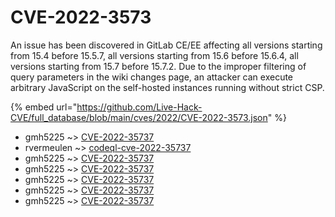 # CVE-2022-3573

An issue has been discovered in GitLab CE/EE affecting all versions starting from 15.4 before 15.5.7, all versions starting from 15.6 before 15.6.4, all versions starting from 15.7 before 15.7.2. Due to the improper filtering of query parameters in the wiki changes page, an attacker can execute arbitrary JavaScript on the self-hosted instances running without strict CSP.

{% embed url="https://github.com/Live-Hack-CVE/full_database/blob/main/cves/2022/CVE-2022-3573.json" %}


* gmh5225 ~> [CVE-2022-35737](https://www.alice-snow.ru/2022/database/cve-2022-3573/cve-2022-35737-gmh5225)
* rvermeulen ~> [codeql-cve-2022-35737](https://www.alice-snow.ru/2022/database/cve-2022-3573/codeql-cve-2022-35737-rvermeulen)
* gmh5225 ~> [CVE-2022-35737](https://www.alice-snow.ru/2022/database/cve-2022-3573/cve-2022-35737-gmh5225)
* gmh5225 ~> [CVE-2022-35737](https://www.alice-snow.ru/2022/database/cve-2022-3573/cve-2022-35737-gmh5225)
* gmh5225 ~> [CVE-2022-35737](https://www.alice-snow.ru/2022/database/cve-2022-3573/cve-2022-35737-gmh5225)
* gmh5225 ~> [CVE-2022-35737](https://www.alice-snow.ru/2022/database/cve-2022-3573/cve-2022-35737-gmh5225)
* gmh5225 ~> [CVE-2022-35737](https://www.alice-snow.ru/2022/database/cve-2022-3573/cve-2022-35737-gmh5225)